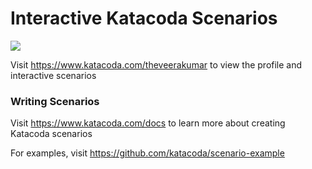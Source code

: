 # Interactive Katacoda Scenarios

[![](http://shields.katacoda.com/katacoda/theveerakumar/count.svg)](https://www.katacoda.com/theveerakumar "Get your profile on Katacoda.com")

Visit https://www.katacoda.com/theveerakumar to view the profile and interactive scenarios

### Writing Scenarios
Visit https://www.katacoda.com/docs to learn more about creating Katacoda scenarios

For examples, visit https://github.com/katacoda/scenario-example
